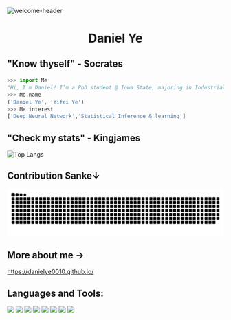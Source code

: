 ![welcome-header](https://github.com/danielye0010/danielye0010/assets/115088089/5d76adae-886d-4b3f-bfa9-213c7537865a)
# <center> Daniel Ye
## "Know thyself" - Socrates
```python
>>> import Me
"Hi, I'm Daniel! I’m a PhD student @ Iowa State, majoring in Industrial Engineering."
>>> Me.name
('Daniel Ye', 'Yifei Ye')
>>> Me.interest
['Deep Neural Network','Statistical Inference & learning']
```
## "Check my stats" - Kingjames
![Top Langs](https://github-readme-stats.vercel.app/api/top-langs/?username=danielye0010&layout=compact&hide=Tex)

## Contribution Sanke↓ 
<picture>
  <source media="(prefers-color-scheme: dark)" srcset="https://raw.githubusercontent.com/danielye0010/danielye0010/output/github-contribution-grid-snake-dark.svg">
  <source media="(prefers-color-scheme: light)" srcset="https://raw.githubusercontent.com/danielye0010/danielye0010/output/github-contribution-grid-snake.svg">
  <img alt="GitHub Contribution Snake" src="https://raw.githubusercontent.com/danielye0010/danielye0010/output/github-contribution-grid-snake.svg">
</picture>

## More about me →
https://danielye0010.github.io/

## Languages and Tools:

<p align="left">
<img src="https://img.shields.io/badge/python-3776AB.svg?&style=for-the-badge&logo=python&logoColor=white" height="25"/>
<img src="https://img.shields.io/badge/R-8892BF.svg?&style=for-the-badge&logo=r&logoColor=white" height="25"/>
<img src="https://img.shields.io/badge/Rstudio-F7DF1E.svg?&style=for-the-badge&logo=Rstudio&logoColor=white" height="25"/>
<img src="https://img.shields.io/badge/mysql-FFCA28.svg?&style=for-the-badge&logo=mysql&logoColor=white" height="25"/>
<img src="https://img.shields.io/badge/jupyter-F3631D.svg?&style=for-the-badge&logo=jupyter&logoColor=white" height="25"/>
<img src="https://img.shields.io/badge/anaconda-FB7A24.svg?&style=for-the-badge&logo=anaconda&logoColor=white" height="25"/>
<img src="https://img.shields.io/badge/VS%20Code-007ACC.svg?&style=for-the-badge&logo=visual-studio-code&logoColor=white" height="25"/>
<img src="https://img.shields.io/badge/matlab-0078D7.svg?&style=for-the-badge&logo=MATLAB&logoColor=white" height="25"/>
</p>

